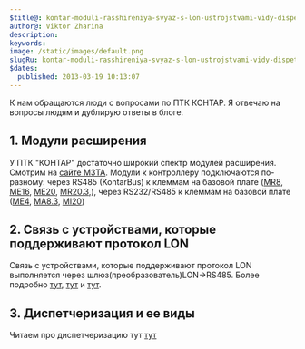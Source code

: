 ```yaml
---
$title@: kontar-moduli-rasshireniya-svyaz-s-lon-ustrojstvami-vidy-dispetcherizacii
author@: Viktor Zharina
description: 
keywords: 
image: /static/images/default.png
slugRu: kontar-moduli-rasshireniya-svyaz-s-lon-ustrojstvami-vidy-dispetcherizacii
$dates:
  published: 2013-03-19 10:13:07
---
```

К нам обращаются люди с вопросами по ПТК КОНТАР. Я отвечаю на вопросы людям и дублирую ответы в блоге.



<h2>1. Модули расширения</h2> 

У ПТК "КОНТАР" достаточно широкий спектр модулей расширения. Смотрим на <a target="_blank" href="http://www.mzta.ru/produkcziya/katalog/kontrollery-i-moduli" target="_blank">сайте МЗТА</a>. Модули к контроллеру подключаются по-разному: через RS485 (KontarBus) к клеммам на базовой плате (<a target="_blank" href="http://www.mzta.ru/produkcziya/katalog/kontrollery-i-moduli/moduli-relejnye-mr8">MR8</a>, <a target="_blank" href="http://www.mzta.ru/produkcziya/katalog/kontrollery-i-moduli/modul-rasshireniya-me16">МЕ16</a>, <a target="_blank" href="http://www.mzta.ru/produkcziya/katalog/kontrollery-i-moduli/moduli-rasshireniya-diskretnykh-vkhodov-me20">МЕ20</a>, <a target="_blank" href="http://www.mzta.ru/produkcziya/katalog/kontrollery-i-moduli/modul-rasshireniya-diskretnykh-vykhodov-mr20-3">MR20.3</a>,), через RS232/RS485 к клеммам на базовой плате (<a target="_blank" href="http://www.mzta.ru/produkcziya/katalog/kontrollery-i-moduli/moduli-rasshireniya-me4">МЕ4</a>, <a target="_blank" href="http://www.mzta.ru/produkcziya/katalog/kontrollery-i-moduli/modul-rasshireniya-analogovykh-i-diskretnykh-vkhodov-i-vykhodov-ma83">MA8.3</a>, <a target="_blank" href="http://www.mzta.ru/produkcziya/katalog/kontrollery-i-moduli/modul-mi20">MI20</a>)



<h2>2. Связь с устройствами, которые поддерживают протокол LON</h2> 

Связь с устройствами, которые поддерживают протокол LON выполняется через шлюз(преобразователь)LON->RS485. Более подробно <a href="http://www.mzta.ru/support-mzta/podklyuchenie-periferijnykh-ustrojstv/484-integracziya-s-ustrojstvami-rabotayushhimi-po-protokolu-lon-works" target="_blank">тут</a>, <a href="http://80.240.100.130:8080/LW_rp.pdf" target="_blank">тут</a> и <a href="http://80.240.100.130:8080/tips_3.pdf" target="_blank">тут</a>.



<h2>3. Диспетчеризация и ее виды</h2>

Читаем про диспетчеризацию тут <a href="http://80.240.100.130:8080/tips_3.pdf" target="_blank">тут</a>